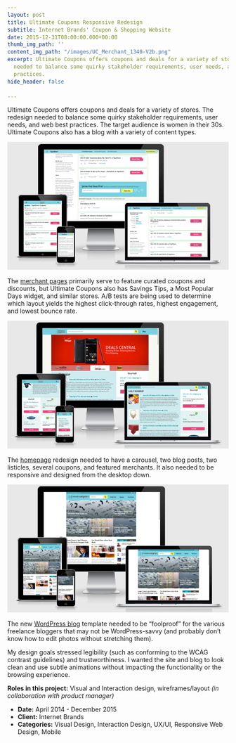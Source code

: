 ```yaml
---
layout: post
title: Ultimate Coupons Responsive Redesign
subtitle: Internet Brands' Coupon & Shopping Website
date: 2015-12-31T08:00:00.000+00:00
thumb_img_path: ''
content_img_path: "/images/UC_Merchant_1340-V2b.png"
excerpt: Ultimate Coupons offers coupons and deals for a variety of stores. The redesign
  needed to balance some quirky stakeholder requirements, user needs, and web best
  practices.
hide_header: false

---
```

Ultimate Coupons offers coupons and deals for a variety of stores. The redesign needed to balance some quirky stakeholder requirements, user needs, and web best practices. The target audience is women in their 30s. Ultimate Coupons also has a blog with a variety of content types.

![Store page shown on various devices.](/images/uc_merchant.webp "Merchant Page")

The [merchant pages](http://www.ultimatecoupons.com/coupons/container_store_coupons.htm) primarily serve to feature curated coupons and discounts, but Ultimate Coupons also has Savings Tips, a Most Popular Days widget, and similar stores. A/B tests are being used to determine which layout yields the highest click-through rates, highest engagement, and lowest bounce rate.

![Homepage shown on multiple devices.](/images/uc_homepage.webp "Ultimate Coupons Homepage")

The [homepage](http://www.ultimatecoupons.com/) redesign needed to have a carousel, two blog posts, two listicles, several coupons, and featured merchants. It also needed to be responsive and designed from the desktop down.

![Ultimate Coupon's blog shown on multiple devices](/images/uc_blog.webp "Ultimate Coupons Blog")

The new [WordPress blog](http://www.ultimatecoupons.com/blog/) template needed to be “foolproof” for the various freelance bloggers that may not be WordPress-savvy (and probably don’t know how to edit photos without stretching them).

My design goals stressed legibility (such as conforming to the WCAG contrast guidelines) and trustworthiness. I wanted the site and blog to look clean and use subtle animations without impacting the functionality or the browsing experience.

**Roles in this project:** Visual and Interaction design, wireframes/layout _(in collaboration with product manager)_

* **Date:** April 2014 - December 2015
* **Client:** Internet Brands
* **Categories:** Visual Design, Interaction Design, UX/UI, Responsive Web Design, Mobile
